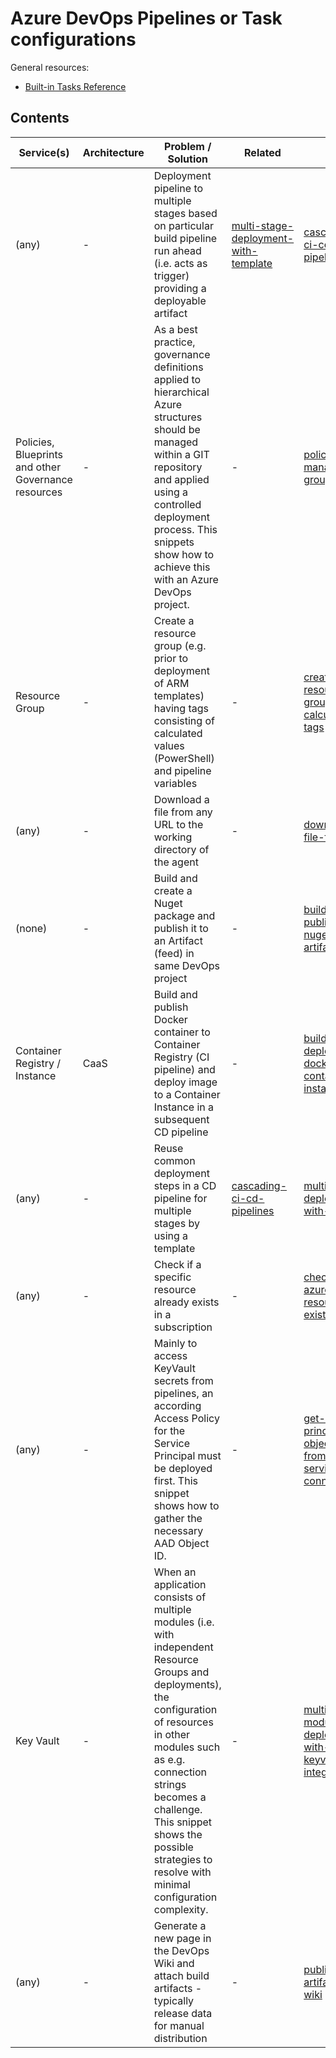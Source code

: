 # Azure DevOps Pipelines or Task configurations
General resources:
* [Built-in Tasks Reference](https://docs.microsoft.com/en-us/azure/devops/pipelines/tasks/?view=azure-devops)

<!-- Note: Edit tables with https://www.tablesgenerator.com/markdown_tables -->

## Contents

| Service(s)                      | Architecture                | Problem / Solution                      | Related | Link                            |
|---------------------------------|-----------------------------|-----------------------------------------|---------|---------------------------------|
| (any) | - | Deployment pipeline to multiple stages based on particular build pipeline run ahead (i.e. acts as trigger) providing a deployable artifact  | [multi-stage-deployment-with-template](./multi-stage-deployment-with-template) | [cascading-ci-cd-pipelines](./cascading-ci-cd-pipelines) |
| Policies, Blueprints and other Governance resources | - | As a best practice, governance definitions applied to hierarchical Azure structures should be managed within a GIT repository and applied using a controlled deployment process. This snippets show how to achieve this with an Azure DevOps project.  | - | [policies-on-management-groups](./policies-on-management-groups) |
| Resource Group | - | Create a resource group (e.g. prior to deployment of ARM templates) having tags consisting of calculated values (PowerShell) and pipeline variables | - | [create-resource-group-with-calculated-tags](./create-resource-group-with-calculated-tags) |
| (any) | - | Download a file from any URL to the working directory of the agent | - | [download-file-from-url](./download-file-from-url) |
| (none) | - | Build and create a Nuget package and publish it to an Artifact (feed) in same DevOps project | - | [build-and-publish-nuget-to-artifacts](./build-and-publish-nuget-to-artifacts) |
| Container Registry / Instance | CaaS | Build and publish Docker container to Container Registry (CI pipeline) and deploy image to a Container Instance in a subsequent CD pipeline | - | [build-and-deploy-docker-to-container-instance](./build-and-deploy-docker-to-container-instance) |
| (any) | - | Reuse common deployment steps in a CD pipeline for multiple stages by using a template | [cascading-ci-cd-pipelines](./cascading-ci-cd-pipelines) | [multi-stage-deployment-with-template](./multi-stage-deployment-with-template) |
| (any) | - | Check if a specific resource already exists in a subscription | - | [check-if-azure-resource-exists](./check-if-azure-resource-exists) |
| (any) | - | Mainly to access KeyVault secrets from pipelines, an according Access Policy for the Service Principal must be deployed first. This snippet shows how to gather the necessary AAD Object ID. | - | [get-principal-objectid-from-arm-service-connection](./get-principal-objectid-from-arm-service-connection) |
| Key Vault | - | When an application consists of multiple modules (i.e. with independent Resource Groups and deployments), the configuration of resources in other modules such as e.g. connection strings becomes a challenge. This snippet shows the possible strategies to resolve with minimal configuration complexity.  | - | [multi-module-deployments-with-keyvault-integrations](./multi-module-deployments-with-keyvault-integrations) |
| (any) | - | Generate a new page in the DevOps Wiki and attach build artifacts - typically release data for manual distribution | - | [publish-artifacts-to-wiki](./publish-artifacts-to-wiki) |